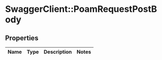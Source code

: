 # SwaggerClient::PoamRequestPostBody

## Properties
Name | Type | Description | Notes
------------ | ------------- | ------------- | -------------

